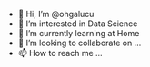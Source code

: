 - 👋 Hi, I’m @ohgalucu
- 👀 I’m interested in Data Science
- 🌱 I’m currently learning at Home
- 💞️ I’m looking to collaborate on ...
- 📫 How to reach me ...

<!---
ohgalucu/ohgalucu is a ✨ special ✨ repository because its `README.md` (this file) appears on your GitHub profile.
You can click the Preview link to take a look at your changes.
--->
